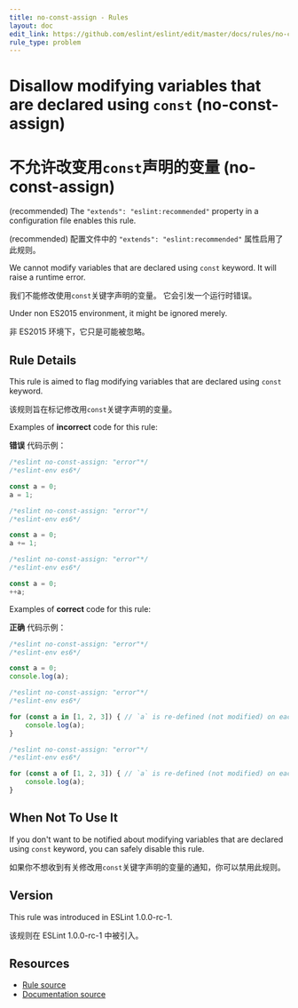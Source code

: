 ```yaml
---
title: no-const-assign - Rules
layout: doc
edit_link: https://github.com/eslint/eslint/edit/master/docs/rules/no-const-assign.md
rule_type: problem
---
```

<!-- Note: No pull requests accepted for this file. See README.md in the root directory for details. -->

# Disallow modifying variables that are declared using `const` (no-const-assign)

# 不允许改变用`const`声明的变量 (no-const-assign)

(recommended) The `"extends": "eslint:recommended"` property in a configuration file enables this rule.

(recommended) 配置文件中的 `"extends": "eslint:recommended"` 属性启用了此规则。

We cannot modify variables that are declared using `const` keyword.
It will raise a runtime error.

我们不能修改使用`const`关键字声明的变量。
它会引发一个运行时错误。

Under non ES2015 environment, it might be ignored merely.

非 ES2015 环境下，它只是可能被忽略。

## Rule Details

This rule is aimed to flag modifying variables that are declared using `const` keyword.

该规则旨在标记修改用`const`关键字声明的变量。

Examples of **incorrect** code for this rule:

**错误** 代码示例：


```js
/*eslint no-const-assign: "error"*/
/*eslint-env es6*/

const a = 0;
a = 1;
```

```js
/*eslint no-const-assign: "error"*/
/*eslint-env es6*/

const a = 0;
a += 1;
```

```js
/*eslint no-const-assign: "error"*/
/*eslint-env es6*/

const a = 0;
++a;
```

Examples of **correct** code for this rule:

**正确** 代码示例：


```js
/*eslint no-const-assign: "error"*/
/*eslint-env es6*/

const a = 0;
console.log(a);
```

```js
/*eslint no-const-assign: "error"*/
/*eslint-env es6*/

for (const a in [1, 2, 3]) { // `a` is re-defined (not modified) on each loop step.
    console.log(a);
}
```

```js
/*eslint no-const-assign: "error"*/
/*eslint-env es6*/

for (const a of [1, 2, 3]) { // `a` is re-defined (not modified) on each loop step.
    console.log(a);
}
```

## When Not To Use It

If you don't want to be notified about modifying variables that are declared using `const` keyword, you can safely disable this rule.

如果你不想收到有关修改用`const`关键字声明的变量的通知，你可以禁用此规则。

## Version

This rule was introduced in ESLint 1.0.0-rc-1.

该规则在 ESLint 1.0.0-rc-1 中被引入。

## Resources

* [Rule source](https://github.com/eslint/eslint/tree/master/lib/rules/no-const-assign.js)
* [Documentation source](https://github.com/eslint/eslint/tree/master/docs/rules/no-const-assign.md)
